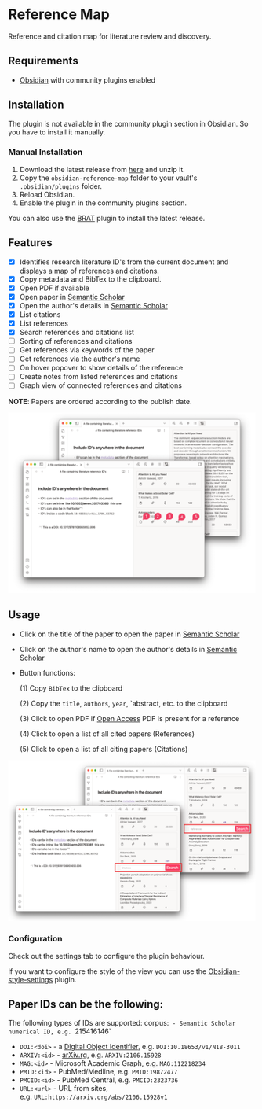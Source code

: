# Reference Map
Reference and citation map for literature review and discovery. 

## Requirements
- [Obsidian](https://obsidian.md/) with community plugins enabled

## Installation
The plugin is not available in the community plugin section in Obsidian. So you have to install it manually.

### Manual Installation
1. Download the latest release from [here](https://github.com/anoopkcn/obsidian-reference-map/releases) and unzip it.
2. Copy the `obsidian-reference-map` folder to your vault's `.obsidian/plugins` folder.
3. Reload Obsidian.
4. Enable the plugin in the community plugins section.

You can also use the [BRAT](https://github.com/TfTHacker/obsidian42-brat/) plugin to install the latest release.

## Features
- [x] Identifies research literature ID's from the current document and displays a map of references and citations. 
- [x] Copy metadata and BibTex to the clipboard.
- [x] Open PDF if available
- [x] Open paper in [Semantic Scholar](https://www.semanticscholar.org/)
- [x] Open the author's details in [Semantic Scholar](https://www.semanticscholar.org/)
- [x] List citations
- [x] List references
- [x] Search references and citations list
- [ ] Sorting of references and citations
- [ ] Get references via keywords of the paper
- [ ] Get references via the author's name
- [ ] On hover popover to show details of the reference
- [ ] Create notes from listed references and citations
- [ ] Graph view of connected references and citations

**NOTE**: Papers are ordered according to the publish date.

![ORM-demo](./images/orm-demo.png)

## Usage
- Click on the title of the paper to open the paper in [Semantic Scholar](https://www.semanticscholar.org/)
- Click on the author's name to open the author's details in [Semantic Scholar](https://www.semanticscholar.org/)
- Button functions:

    (1) Copy `BibTex` to the clipboard

    (2) Copy the `title`, `authors`, `year`, `abstract, etc. to the clipboard

    (3) Click to open PDF if [Open Access](https://de.wikipedia.org/wiki/Open_Access) PDF is present for a reference

    (4) Click to open a list of all cited papers (References)

    (5) Click to open a list of all citing papers (Citations)

![ORM-ref-cite](./images/orm-list-demo.png)

### Configuration 
    
Check out the settings tab to configure the plugin behaviour.

If you want to configure the style of the view you can use the [Obsidian-style-settings](https://github.com/mgmeyers/obsidian-style-settings) plugin.

## Paper IDs can be the following:
The following types of IDs are supported:
corpus:<id>` - Semantic Scholar numerical ID, e.g. `215416146`
- `DOI:<doi>` - a [Digital Object Identifier](http://doi.org/), e.g. `DOI:10.18653/v1/N18-3011`
- `ARXIV:<id>` - [arXiv.rg](https://arxiv.org/), e.g. `ARXIV:2106.15928`
- `MAG:<id>` - Microsoft Academic Graph, e.g. `MAG:112218234`
- `PMID:<id>` - PubMed/Medline, e.g. `PMID:19872477`
- `PMCID:<id>` - PubMed Central, e.g. `PMCID:2323736`
- `URL:<url>` - URL from sites, e.g. `URL:https://arxiv.org/abs/2106.15928v1`

